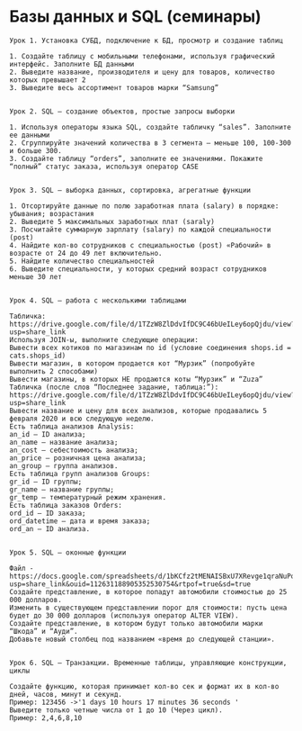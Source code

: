 # Базы данных и SQL (семинары) 

    Урок 1. Установка СУБД, подключение к БД, просмотр и создание таблиц
      
    1. Создайте таблицу с мобильными телефонами, используя графический интерфейс. Заполните БД данными
    2. Выведите название, производителя и цену для товаров, количество которых превышает 2
    3. Выведите весь ассортимент товаров марки “Samsung”

    
    Урок 2. SQL – создание объектов, простые запросы выборки

    1. Используя операторы языка SQL, создайте табличку “sales”. Заполните ее данными
    2. Сгруппируйте значений количества в 3 сегмента — меньше 100, 100-300 и больше 300.
    3. Создайте таблицу “orders”, заполните ее значениями. Покажите “полный” статус заказа, используя оператор CASE


    Урок 3. SQL – выборка данных, сортировка, агрегатные функции
    
    1. Отсортируйте данные по полю заработная плата (salary) в порядке: убывания; возрастания
    2. Выведите 5 максимальных заработных плат (saraly)
    3. Посчитайте суммарную зарплату (salary) по каждой специальности (роst)
    4. Найдите кол-во сотрудников с специальностью (post) «Рабочий» в возрасте от 24 до 49 лет включительно.
    5. Найдите количество специальностей
    6. Выведите специальности, у которых средний возраст сотрудников меньше 30 лет


    Урок 4. SQL – работа с несколькими таблицами

    Табличка:
    https://drive.google.com/file/d/1TZzW8ZlDdvIfDC9C46bUeILey6opQjdu/view?usp=share_link
    Используя JOIN-ы, выполните следующие операции:
    Вывести всех котиков по магазинам по id (условие соединения shops.id = cats.shops_id)
    Вывести магазин, в котором продается кот “Мурзик” (попробуйте выполнить 2 способами)
    Вывести магазины, в которых НЕ продаются коты “Мурзик” и “Zuza”
    Табличка (после слов “Последнее задание, таблица:”):
    https://drive.google.com/file/d/1TZzW8ZlDdvIfDC9C46bUeILey6opQjdu/view?usp=share_link
    Вывести название и цену для всех анализов, которые продавались 5 февраля 2020 и всю следующую неделю.
    Есть таблица анализов Analysis:
    an_id — ID анализа;
    an_name — название анализа;
    an_cost — себестоимость анализа;
    an_price — розничная цена анализа;
    an_group — группа анализов.
    Есть таблица групп анализов Groups:
    gr_id — ID группы;
    gr_name — название группы;
    gr_temp — температурный режим хранения.
    Есть таблица заказов Orders:
    ord_id — ID заказа;
    ord_datetime — дата и время заказа;
    ord_an — ID анализа.


    Урок 5. SQL – оконные функции

    Файл - https://docs.google.com/spreadsheets/d/1bKCfz2tMENAISBxU7XRevge1qraNuPoN/edit?usp=share_link&ouid=112631188905352530754&rtpof=true&sd=true
    Создайте представление, в которое попадут автомобили стоимостью до 25 000 долларов.
    Изменить в существующем представлении порог для стоимости: пусть цена будет до 30 000 долларов (используя оператор ALTER VIEW).
    Создайте представление, в котором будут только автомобили марки “Шкода” и “Ауди”.
    Добавьте новый столбец под названием «время до следующей станции».


    Урок 6. SQL – Транзакции. Временные таблицы, управляющие конструкции, циклы
    
    Создайте функцию, которая принимает кол-во сек и формат их в кол-во дней, часов, минут и секунд.
    Пример: 123456 ->'1 days 10 hours 17 minutes 36 seconds '
    Выведите только четные числа от 1 до 10 (Через цикл).
    Пример: 2,4,6,8,10
